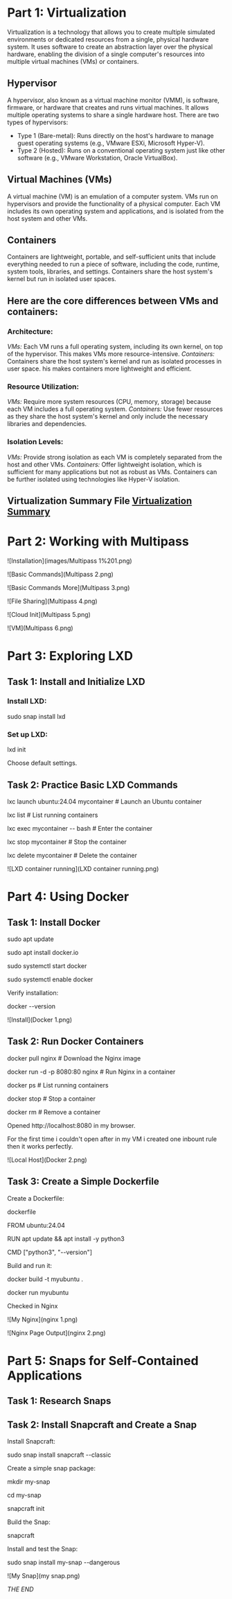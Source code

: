# Part 1: Virtualization
Virtualization is a technology that allows you to create multiple simulated environments or dedicated resources from a single, physical hardware system. It uses software to create an abstraction layer over the physical hardware, enabling the division of a single computer's resources into multiple virtual machines (VMs) or containers.

## Hypervisor
A hypervisor, also known as a virtual machine monitor (VMM), is software, firmware, or hardware that creates and runs virtual machines. It allows multiple operating systems to share a single hardware host. There are two types of hypervisors:

- Type 1 (Bare-metal): Runs directly on the host's hardware to manage guest operating systems (e.g., VMware ESXi, Microsoft Hyper-V).
- Type 2 (Hosted): Runs on a conventional operating system just like other software (e.g., VMware Workstation, Oracle VirtualBox).

## Virtual Machines (VMs)
A virtual machine (VM) is an emulation of a computer system. VMs run on hypervisors and provide the functionality of a physical computer. Each VM includes its own operating system and applications, and is isolated from the host system and other VMs.

## Containers
Containers are lightweight, portable, and self-sufficient units that include everything needed to run a piece of software, including the code, runtime, system tools, libraries, and settings. Containers share the host system's kernel but run in isolated user spaces.

## Here are the core differences between VMs and containers:
### Architecture:
*VMs:* Each VM runs a full operating system, including its own kernel, on top of the hypervisor. This makes VMs more resource-intensive.
*Containers:* Containers share the host system's kernel and run as isolated processes in user space. his makes containers more lightweight and efficient.

### Resource Utilization:
*VMs:* Require more system resources (CPU, memory, storage) because each VM includes a full operating system.
*Containers:* Use fewer resources as they share the host system's kernel and only include the necessary libraries and dependencies.

### Isolation Levels:
*VMs:* Provide strong isolation as each VM is completely separated from the host and other VMs.
*Containers:* Offer lightweight isolation, which is sufficient for many applications but not as robust as VMs. Containers can be further isolated using technologies like Hyper-V isolation.

## Virtualization Summary File [Virtualization Summary](virtualization_summary.txt)

# Part 2: Working with Multipass
![Installation](images/Multipass 1%201.png)

![Basic Commands](Multipass 2.png)

![Basic Commands More](Multipass 3.png)

![File Sharing](Multipass 4.png)

![Cloud Init](Multipass 5.png)

![VM](Multipass 6.png)

# Part 3: Exploring LXD

## Task 1: Install and Initialize LXD
### Install LXD:
sudo snap install lxd
### Set up LXD:
lxd init

Choose default settings.

## Task 2: Practice Basic LXD Commands
lxc launch ubuntu:24.04 mycontainer  # Launch an Ubuntu container

lxc list  # List running containers

lxc exec mycontainer -- bash  # Enter the container

lxc stop mycontainer  # Stop the container

lxc delete mycontainer  # Delete the container

![LXD container running](LXD container running.png)

# Part 4: Using Docker
## Task 1: Install Docker

sudo apt update

sudo apt install docker.io

sudo systemctl start docker

sudo systemctl enable docker

Verify installation:

docker --version

![Install](Docker 1.png)

## Task 2: Run Docker Containers

docker pull nginx  # Download the Nginx image

docker run -d -p 8080:80 nginx  # Run Nginx in a container

docker ps  # List running containers

docker stop <container-id>  # Stop a container

docker rm <container-id>  # Remove a container

Opened http://localhost:8080 in my browser.

For the first time i couldn't open after in my VM i created one inbount rule then it works perfectly.

![Local Host](Docker 2.png)

## Task 3: Create a Simple Dockerfile

Create a Dockerfile:

dockerfile

FROM ubuntu:24.04

RUN apt update && apt install -y python3

CMD ["python3", "--version"]

Build and run it:

docker build -t myubuntu .

docker run myubuntu

Checked in Nginx

![My Nginx](nginx 1.png)

![Nginx Page Output](nginx 2.png)

# Part 5: Snaps for Self-Contained Applications
## Task 1: Research Snaps
## Task 2: Install Snapcraft and Create a Snap
Install Snapcraft:

sudo snap install snapcraft --classic

Create a simple snap package:

mkdir my-snap

cd my-snap

snapcraft init

Build the Snap:

snapcraft

Install and test the Snap:

sudo snap install my-snap --dangerous

![My Snap](my snap.png)

*THE END*
